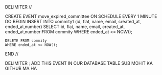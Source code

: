 DELIMITER //

CREATE EVENT move_expired_committee
ON SCHEDULE EVERY 1 MINUTE
DO
BEGIN
    INSERT INTO commity1 (id, flat, name, email, created_at, ended_at,number)
    SELECT id, flat, name, email, created_at, ended_at,number
    FROM commity
    WHERE ended_at <= NOW();

    DELETE FROM commity
    WHERE ended_at <= NOW();
END //

DELIMITER ;
ADD THIS EVENT IN OUR DATABASE
TABLE SUB MOHIT KA GITHUB MA HA 
